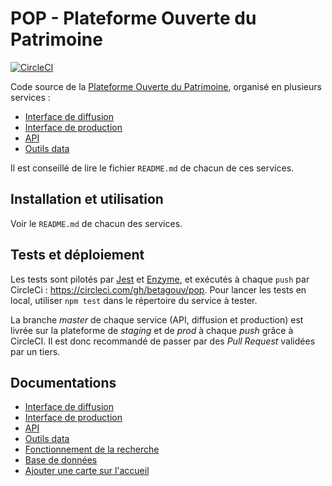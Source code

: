 # POP - Plateforme Ouverte du Patrimoine

[![CircleCI](https://circleci.com/gh/betagouv/pop.svg?style=svg)](https://circleci.com/gh/betagouv/pop)

Code source de la [Plateforme Ouverte du Patrimoine](https://www.pop.culture.gouv.fr/), organisé en plusieurs services : 
 - [Interface de diffusion](https://github.com/betagouv/pop/tree/master/apps/diffusion)
 - [Interface de production](https://github.com/betagouv/pop/tree/master/apps/production)
 - [API](https://github.com/betagouv/pop/tree/master/apps/api) 
 - [Outils data](https://github.com/betagouv/pop/tree/master/apps/data) 

Il est conseillé de lire le fichier `README.md` de chacun de ces services.

## Installation et utilisation

Voir le `README.md` de chacun des services.

## Tests et déploiement

Les tests sont pilotés par [Jest](https://jestjs.io/) et [Enzyme](http://airbnb.io/enzyme/), et exécutés à chaque `push` par CircleCi : https://circleci.com/gh/betagouv/pop. Pour lancer les tests en local, utiliser `npm test` dans le répertoire du service à tester.

La branche _master_ de chaque service (API, diffusion et production) est livrée sur la plateforme de _staging_ et de _prod_ à chaque _push_ grâce à CircleCI. Il est donc recommandé de passer par des _Pull Request_ validées par un tiers.

## Documentations
 - [Interface de diffusion](https://github.com/betagouv/pop/tree/master/apps/diffusion/README.md)
 - [Interface de production](https://github.com/betagouv/pop/tree/master/apps/production/README.md)
 - [API](https://github.com/betagouv/pop/tree/master/apps/api/README.md) 
 - [Outils data](https://github.com/betagouv/pop/tree/master/apps/data/README.md) 
 - [Fonctionnement de la recherche](https://github.com/betagouv/pop/blob/master/apps/diffusion/ABOUT_SEARCH.md)
 - [Base de données](https://github.com/betagouv/pop/blob/master/apps/api/doc/README.md)
 - [Ajouter une carte sur l'accueil](https://github.com/betagouv/pop/blob/master/apps/diffusion/TOPICS.md)
 
